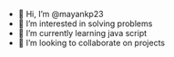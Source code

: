 - 👋 Hi, I’m @mayankp23
- 👀 I’m interested in solving problems
- 🌱 I’m currently learning java script
- 💞️ I’m looking to collaborate on projects
<!---
mayankp23/mayankp23 is a ✨ special ✨ repository because its `README.md` (this file) appears on your GitHub profile.
You can click the Preview link to take a look at your changes.
--->
